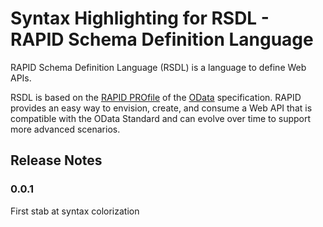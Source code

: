 # Syntax Highlighting for RSDL - RAPID Schema Definition Language

RAPID Schema Definition Language (RSDL) is a language to define Web APIs.

RSDL is based on the [RAPID PROfile](<https://en.wikipedia.org/wiki/Profile_(engineering)>) of the [OData](https://en.wikipedia.org/wiki/Open_Data_Protocol) specification. RAPID provides an easy way to envision, create, and consume a Web API that is compatible with the OData Standard and can evolve over time to support more advanced scenarios.

## Release Notes

### 0.0.1

First stab at syntax colorization
